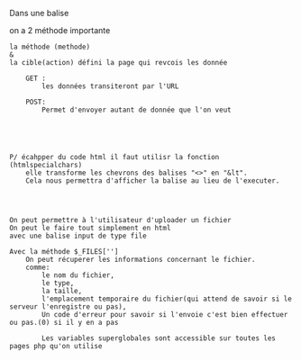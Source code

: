 Dans une balise <form> on a 2 méthode importante
    
    la méthode (methode)
    &
    la cible(action) défini la page qui revcois les donnée

        GET :
            les données transiteront par l'URL

        POST:
            Permet d'envoyer autant de donnée que l'on veut





    P/ écahpper du code html il faut utilisr la fonction (htmlspecialchars)
        elle transforme les chevrons des balises "<>" en "&lt".
        Cela nous permettra d'afficher la balise au lieu de l'executer.

        
            

    On peut permettre à l'utilisateur d'uploader un fichier
    On peut le faire tout simplement en html 
    avec une balise input de type file

    Avec la méthode $_FILES['']
        On peut récuperer les informations concernant le fichier.
        comme:
            le nom du fichier,
            le type,
            la taille,
            l'emplacement temporaire du fichier(qui attend de savoir si le serveur l'enregistre ou pas),
            Un code d'erreur pour savoir si l'envoie c'est bien effectuer ou pas.(0) si il y en a pas

            Les variables superglobales sont accessible sur toutes les pages php qu'on utilise